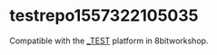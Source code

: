 testrepo1557322105035
=====

Compatible with the [_TEST](http://8bitworkshop.com/redir.html?platform=_TEST) platform in 8bitworkshop.
